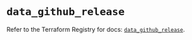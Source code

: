 # `data_github_release`

Refer to the Terraform Registry for docs: [`data_github_release`](https://registry.terraform.io/providers/integrations/github/6.3.0/docs/data-sources/release).
